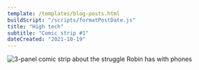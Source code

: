 ```yaml
---
template: /templates/blog-posts.html
buildScript: "/scripts/formatPostDate.js"
title: "High tech"
subtitle: "Comic strip #1"
dateCreated: "2021-10-19"
---
```


![3-panel comic strip about the struggle Robin has with phones](/images/20211019-high-tech.webp)

